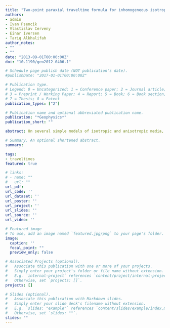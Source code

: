 ```yaml
---
title: "Two-point paraxial traveltime formula for inhomogeneous isotropic and anisotropic media: Tests of accuracy"
authors:
- admin
- Ivan Psencik
- Vlastislav Cerveny
- Einar Iversen
- Tariq Alkhalifah
author_notes:
- ""
- ""
date: "2013-09-01T00:00:00Z"
doi: "10.1190/geo2012-0406.1"

# Schedule page publish date (NOT publication's date).
#publishDate: "2017-01-01T00:00:00Z"

# Publication type.
# Legend: 0 = Uncategorized; 1 = Conference paper; 2 = Journal article;
# 3 = Preprint / Working Paper; 4 = Report; 5 = Book; 6 = Book section;
# 7 = Thesis; 8 = Patent
publication_types: ["2"]

# Publication name and optional abbreviated publication name.
publication: "*Geophysics*"
publication_short: ""

abstract: On several simple models of isotropic and anisotropic media, we have studied the accuracy of the two-point paraxial traveltime formula designed for the approximate calculation of the traveltime between points 𝑆′ and 𝑅′ located in the vicinity of points 𝑆 and 𝑅 on a reference ray. The reference ray may be situated in a 3D inhomogeneous isotropic or anisotropic medium with or without smooth curved interfaces. The two-point paraxial traveltime formula has the form of the Taylor expansion of the two-point traveltime with respect to spatial Cartesian coordinates up to quadratic terms at points 𝑆 and 𝑅 on the reference ray. The constant term and the coefficients of the linear and quadratic terms are determined from quantities obtained from ray tracing and linear dynamic ray tracing along the reference ray. The use of linear dynamic ray tracing allows the evaluation of the quadratic terms in arbitrarily inhomogeneous media and, as shown by examples, it extends the region of accurate results around the reference ray between 𝑆 and 𝑅 (and even outside this interval) obtained with the linear terms only. Although the formula may be used for very general 3D models, we concentrated on simple 2D models of smoothly inhomogeneous isotropic and anisotropic (∼8% and ∼20% anisotropy) media only. On tests, in which we estimated two-point traveltimes between a shifted source and a system of shifted receivers, we found that the formula may yield more accurate results than the numerical solution of an eikonal-based differential equation. The tests also indicated that the accuracy of the formula depends primarily on the length and the curvature of the reference ray and only weakly depends on anisotropy. The greater is the curvature of the reference ray, the narrower its vicinity, in which the formula yields accurate results.

# Summary. An optional shortened abstract.
summary:

tags:
- traveltimes
featured: true

# links:
# - name: ""
#   url: ""
url_pdf:
url_code: ''
url_dataset: ''
url_poster: ''
url_project: ''
url_slides: ''
url_source: ''
url_video: ''

# Featured image
# To use, add an image named `featured.jpg/png` to your page's folder.
image:
  caption: ''
  focal_point: ""
  preview_only: false

# Associated Projects (optional).
#   Associate this publication with one or more of your projects.
#   Simply enter your project's folder or file name without extension.
#   E.g. `internal-project` references `content/project/internal-project/index.md`.
#   Otherwise, set `projects: []`.
projects: []

# Slides (optional).
#   Associate this publication with Markdown slides.
#   Simply enter your slide deck's filename without extension.
#   E.g. `slides: "example"` references `content/slides/example/index.md`.
#   Otherwise, set `slides: ""`.
slides: ""
---
```


